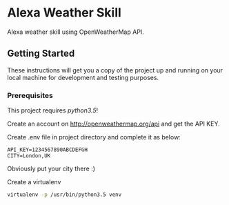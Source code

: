 # Alexa Weather Skill

Alexa weather skill using OpenWeatherMap API.

## Getting Started
These instructions will get you a copy of the project up and running on your local machine for development and testing purposes.


### Prerequisites

This project requires *python3.5*!

Create an account on http://openweathermap.org/api and get the API KEY.

Create .env file in project directory and complete it as below:

```
API_KEY=1234567890ABCDEFGH
CITY=London,UK
```

Obviously put your city there :)

Create a virtualenv

```sh
virtualenv -p /usr/bin/python3.5 venv
```




